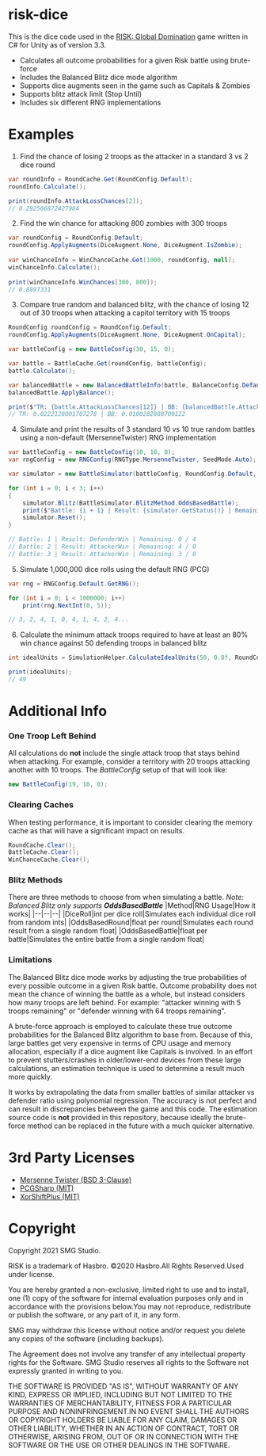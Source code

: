

# risk-dice
This is the dice code used in the [RISK: Global Domination](https://www.hasbrorisk.com/invite) game written in C# for Unity as of version 3.3.

- Calculates all outcome probabilities for a given Risk battle using brute-force
- Includes the Balanced Blitz dice mode algorithm
- Supports dice augments seen in the game such as Capitals & Zombies
- Supports blitz attack limit (Stop Until)
- Includes six different RNG implementations

# Examples

1. Find the chance of losing 2 troops as the attacker in a standard 3 vs 2 dice round
```csharp
var roundInfo = RoundCache.Get(RoundConfig.Default);
roundInfo.Calculate();

print(roundInfo.AttackLossChances[2]);
// 0.292566872427984
```
2. Find the win chance for attacking 800 zombies with 300 troops
```csharp
var roundConfig = RoundConfig.Default;
roundConfig.ApplyAugments(DiceAugment.None, DiceAugment.IsZombie);
    
var winChanceInfo = WinChanceCache.Get(1000, roundConfig, null);
winChanceInfo.Calculate();
    
print(winChanceInfo.WinChances[300, 800]);
// 0.8897331
```
3. Compare true random and balanced blitz, with the chance of losing 12 out of 30 troops when attacking a capitol territory with 15 troops
```csharp
RoundConfig roundConfig = RoundConfig.Default;
roundConfig.ApplyAugments(DiceAugment.None, DiceAugment.OnCapital);

var battleConfig = new BattleConfig(30, 15, 0);

var battle = BattleCache.Get(roundConfig, battleConfig);
battle.Calculate();

var balancedBattle = new BalancedBattleInfo(battle, BalanceConfig.Default);
balancedBattle.ApplyBalance();

print($"TR: {battle.AttackLossChances[12]} | BB: {balancedBattle.AttackLossChances[12]}");
// TR: 0.0222128001707278 | BB: 0.0100282888709122
```
4. Simulate and print the results of 3 standard 10 vs 10 true random battles using a non-default (MersenneTwister) RNG implementation
```csharp
var battleConfig = new BattleConfig(10, 10, 0);
var rngConfig = new RNGConfig(RNGType.MersenneTwister, SeedMode.Auto);

var simulator = new BattleSimulator(battleConfig, RoundConfig.Default, null, rngConfig);

for (int i = 0; i < 3; i++)
{
    simulator.Blitz(BattleSimulator.BlitzMethod.OddsBasedBattle);
    print($"Battle: {i + 1} | Result: {simulator.GetStatus()} | Remaining: {simulator.RemainingAttackCount} / {simulator.RemainingDefendCount}");
    simulator.Reset();
}

// Battle: 1 | Result: DefenderWin | Remaining: 0 / 4
// Battle: 2 | Result: AttackerWin | Remaining: 4 / 0
// Battle: 3 | Result: AttackerWin | Remaining: 3 / 0
```
5. Simulate 1,000,000 dice rolls using the default RNG (PCG)
```csharp
var rng = RNGConfig.Default.GetRNG();

for (int i = 0; i < 1000000; i++)
    print(rng.NextInt(0, 5));

// 3, 2, 4, 1, 0, 4, 1, 4, 2, 4...
```
6. Calculate the minimum attack troops required to have at least an 80% win chance against 50 defending troops in balanced blitz
```csharp
int idealUnits = SimulationHelper.CalculateIdealUnits(50, 0.8f, RoundConfig.Default, BalanceConfig.Default);

print(idealUnits);
// 49
```
# Additional Info

### One Troop Left Behind

All calculations do **not** include the single attack troop that stays behind when attacking. For example, consider a territory with 20 troops attacking another with 10 troops. The *BattleConfig* setup of that will look like:
```csharp
new BattleConfig(19, 10, 0);
```

### Clearing Caches

When testing performance, it is important to consider clearing the memory cache as that will have a significant impact on results.
```csharp
RoundCache.Clear();
BattleCache.Clear();
WinChanceCache.Clear();
```

### Blitz Methods

There are three methods to choose from when simulating a battle. *Note: Balanced Blitz only supports **OddsBasedBattle***
|Method|RNG Usage|How it works|
|--|--|--|
|DiceRoll|int per dice roll|Simulates each individual dice roll from random ints|
|OddsBasedRound|float per round|Simulates each round result from a single random float|
|OddsBasedBattle|float per battle|Simulates the entire battle from a single random float|

### Limitations

The Balanced Blitz dice mode works by adjusting the true probabilities of every possible outcome in a given Risk battle. Outcome probability does not mean the chance of winning the battle as a whole, but instead considers how many troops are left behind. For example: "attacker winning with 5 troops remaining" or "defender winning with 64 troops remaining".

A brute-force approach is employed to calculate these true outcome probabilities for the Balanced Blitz algorithm to base from. Because of this, large battles get very expensive in terms of CPU usage and memory allocation, especially if a dice augment like Capitals is involved. In an effort to prevent stutters/crashes in older/lower-end devices from these large calculations, an estimation technique is used to determine a result much more quickly.

It works by extrapolating the data from smaller battles of similar attacker vs defender ratio using polynomial regression. The accuracy is not perfect and can result in discrepancies between the game and this code. The estimation source code is **not** provided in this repository, because ideally the brute-force method can be replaced in the future with a much quicker alternative.

# 3rd Party Licenses

 - [Mersenne Twister (BSD 3-Clause)](https://github.com/smgstudio/risk-dice-test/tree/master/Plugins/MersenneTwister)
 - [PCGSharp (MIT)](https://github.com/igiagkiozis/PCGSharp#license)
 - [XorShiftPlus (MIT)](http://codingha.us/2018/12/17/xorshift-fast-csharp-random-number-generator/)

# Copyright

Copyright 2021 SMG Studio.

RISK is a trademark of Hasbro. ©2020 Hasbro.All Rights Reserved.Used under license.

You are hereby granted a non-exclusive, limited right to use and to install, one (1) copy of the
software for internal evaluation purposes only and in accordance with the provisions below.You
may not reproduce, redistribute or publish the software, or any part of it, in any form.

SMG may withdraw this license without notice and/or request you delete any copies of the software
(including backups).

The Agreement does not involve any transfer of any intellectual property rights for the
Software. SMG Studio reserves all rights to the Software not expressly granted in writing to
you.

THE SOFTWARE IS PROVIDED "AS IS", WITHOUT WARRANTY OF ANY KIND, EXPRESS OR IMPLIED, INCLUDING
BUT NOT LIMITED TO THE WARRANTIES OF MERCHANTABILITY, FITNESS FOR A PARTICULAR PURPOSE AND
NONINFRINGEMENT.IN NO EVENT SHALL THE AUTHORS OR COPYRIGHT HOLDERS BE LIABLE FOR ANY CLAIM,
DAMAGES OR OTHER LIABILITY, WHETHER IN AN ACTION OF CONTRACT, TORT OR OTHERWISE, ARISING
FROM, OUT OF OR IN CONNECTION WITH THE SOFTWARE OR THE USE OR OTHER DEALINGS IN THE SOFTWARE.
